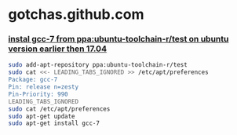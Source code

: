 # gotchas.github.com

### [instal gcc-7 from ppa:ubuntu-toolchain-r/test on ubuntu version earlier then 17.04](https://askubuntu.com/questions/863517/how-do-i-install-g-7-on-ubuntu)


```bash
sudo add-apt-repository ppa:ubuntu-toolchain-r/test
sudo cat <<- LEADING_TABS_IGNORED >> /etc/apt/preferences
Package: gcc-7
Pin: release n=zesty
Pin-Priority: 990
LEADING_TABS_IGNORED
sudo cat /etc/apt/preferences
sudo apt-get update
sudo apt-get install gcc-7
```
